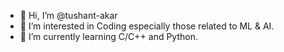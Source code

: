 - 👋 Hi, I’m @tushant-akar
- 👀 I’m interested in Coding especially those related to ML & AI.
- 🌱 I’m currently learning C/C++ and Python.

